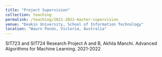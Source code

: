 ```yaml
---
title: "Project Supervision"
collection: teaching
permalink: /teaching/2021-2022-master-supervision
venue: "Deakin University, School of Information Technology"
location: "Waurn Ponds, Victoria, Australia"
---
```


SIT723 and SIT724 Research Project A and B, Akhila Manchi. Advanced Algorithms for Machine Learning. 2021-2022
